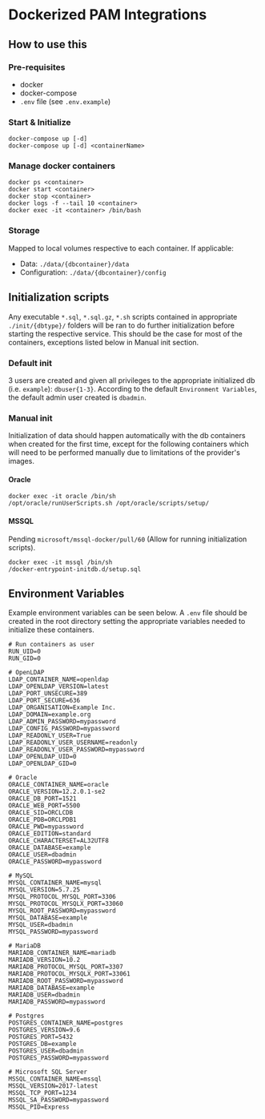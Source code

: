 # Dockerized PAM Integrations

## How to use this
### Pre-requisites
- docker
- docker-compose
- `.env` file (see `.env.example`)

### Start & Initialize
```
docker-compose up [-d]
docker-compose up [-d] <containerName>
```

### Manage docker containers
```
docker ps <container>
docker start <container>
docker stop <container>
docker logs -f --tail 10 <container>
docker exec -it <container> /bin/bash
```

### Storage
Mapped to local volumes respective to each container. If applicable:
- Data: `./data/{dbcontainer}/data`
- Configuration: `./data/{dbcontainer}/config`

## Initialization scripts
Any executable `*.sql`, `*.sql.gz`, `*.sh` scripts contained in appropriate `./init/{dbtype}/` folders will be ran to do further initialization before starting the respective service. This should be the case for most of the containers, exceptions listed below in Manual init section.

### Default init
3 users are created and given all privileges to the appropriate initialized db (i.e. `example`): `dbuser{1-3}`. According to the default `Environment Variables`, the default admin user created is `dbadmin`.

### Manual init
Initialization of data should happen automatically with the db containers when created for the first time, except for the following containers which will need to be performed manually due to limitations of the provider's images.
#### Oracle
```
docker exec -it oracle /bin/sh
/opt/oracle/runUserScripts.sh /opt/oracle/scripts/setup/
```
#### MSSQL
Pending `microsoft/mssql-docker/pull/60` (Allow for running initialization scripts). 
```
docker exec -it mssql /bin/sh
/docker-entrypoint-initdb.d/setup.sql
```

## Environment Variables
Example environment variables can be seen below. A `.env` file should be created in the root directory setting the appropriate variables needed to initialize these containers.
```
# Run containers as user
RUN_UID=0
RUN_GID=0

# OpenLDAP
LDAP_CONTAINER_NAME=openldap
LDAP_OPENLDAP_VERSION=latest
LDAP_PORT_UNSECURE=389
LDAP_PORT_SECURE=636
LDAP_ORGANISATION=Example Inc.
LDAP_DOMAIN=example.org
LDAP_ADMIN_PASSWORD=mypassword
LDAP_CONFIG_PASSWORD=mypassword
LDAP_READONLY_USER=True
LDAP_READONLY_USER_USERNAME=readonly
LDAP_READONLY_USER_PASSWORD=mypassword
LDAP_OPENLDAP_UID=0
LDAP_OPENLDAP_GID=0

# Oracle
ORACLE_CONTAINER_NAME=oracle
ORACLE_VERSION=12.2.0.1-se2
ORACLE_DB_PORT=1521
ORACLE_WEB_PORT=5500
ORACLE_SID=ORCLCDB
ORACLE_PDB=ORCLPDB1
ORACLE_PWD=mypassword
ORACLE_EDITION=standard
ORACLE_CHARACTERSET=AL32UTF8
ORACLE_DATABASE=example
ORACLE_USER=dbadmin
ORACLE_PASSWORD=mypassword

# MySQL
MYSQL_CONTAINER_NAME=mysql
MYSQL_VERSION=5.7.25
MYSQL_PROTOCOL_MYSQL_PORT=3306
MYSQL_PROTOCOL_MYSQLX_PORT=33060
MYSQL_ROOT_PASSWORD=mypassword
MYSQL_DATABASE=example
MYSQL_USER=dbadmin
MYSQL_PASSWORD=mypassword

# MariaDB
MARIADB_CONTAINER_NAME=mariadb
MARIADB_VERSION=10.2
MARIADB_PROTOCOL_MYSQL_PORT=3307
MARIADB_PROTOCOL_MYSQLX_PORT=33061
MARIADB_ROOT_PASSWORD=mypassword
MARIADB_DATABASE=example
MARIADB_USER=dbadmin
MARIADB_PASSWORD=mypassword

# Postgres
POSTGRES_CONTAINER_NAME=postgres
POSTGRES_VERSION=9.6
POSTGRES_PORT=5432
POSTGRES_DB=example
POSTGRES_USER=dbadmin
POSTGRES_PASSWORD=mypassword

# Microsoft SQL Server
MSSQL_CONTAINER_NAME=mssql
MSSQL_VERSION=2017-latest
MSSQL_TCP_PORT=1234
MSSQL_SA_PASSWORD=mypassword
MSSQL_PID=Express
```
